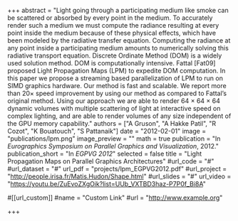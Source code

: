 +++
abstract = "Light going through a participating medium like smoke can be scattered or absorbed by every point in the medium. To accurately render such a medium we must compute the radiance resulting at every point inside the medium because of these physical effects, which have been modeled by the radiative transfer equation. Computing the radiance at any point inside a participating medium amounts to numerically solving this radiative transport equation. Discrete Ordinate Method (DOM) is a widely used solution method. DOM is computationally intensive. Fattal [Fat09] proposed Light Propagation Maps (LPM) to expedite DOM computation. In this paper we propose a streaming based parallelization of LPM to run on SIMD graphics hardware. Our method is fast and scalable. We report more than 20× speed improvement by using our method as compared to Fattal’s original method. Using our approach we are able to render 64 × 64 × 64 dynamic volumes with multiple scattering of light at interactive speed on complex lighting, and are able to render volumes of any size independent of the GPU memory capability."
authors = ["A Gruson", "A Hakke Patil", "R Cozot", "K Bouatouch", "S Pattanaik"]
date = "2012-02-01"
image = "publications/lpm.png"
image_preview = ""
math = true
publication = "In *Eurographics Symposium on Parallel Graphics and Visualization*, 2012."
publication_short = "In *EGPVG 2012*"
selected = false
title = "Light Propagation Maps on Parallel Graphics Architectures"
#url_code = "#"
#url_dataset = "#"
url_pdf = "projects/lpm_EGPVG2012.pdf"
#url_project = "http://people.irisa.fr/Matis.Hudon/Shape.html"
#url_slides = "#"
url_video = "https://youtu.be/ZuEvoZXgOik?list=UUb_VXTBD3haz-P7P0f_Bi8A"

#[[url_custom]]
#name = "Custom Link"
#url = "http://www.example.org"

+++
